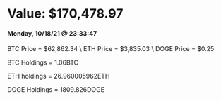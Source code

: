 # Value: $170,478.97

#### Monday, 10/18/21 @ 23:33:47 

BTC Price = $62,862.34
\ ETH Price = $3,835.03
\ DOGE Price = $0.25


BTC Holdings = 1.06BTC

 ETH holdings = 26.960005962ETH

 DOGE Holdings = 1809.826DOGE

